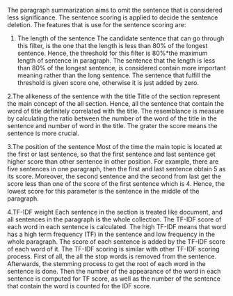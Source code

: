 The paragraph summarization aims to omit the sentence that is considered less significance.
The sentence scoring is applied to decide the sentence deletion. The features that is use for the sentence scoring are:
1. The length of the sentence The candidate sentence that can go through this filter, is the one that the length is less than 80% of the longest sentence. Hence, the threshold for this filter is 80%*the maximum length of sentence in paragraph. The sentence that the length is less than 80% of the longest sentence, is considered contain more important meaning rather than the long sentence. The sentence that fulfill the threshold is given score one, otherwise it is just added by zero.

2.The alikeness of the sentence with the title Title of the section represent the main concept of the all section. Hence, all the sentence that contain the word of title definitely correlated with the title. The resemblance is measure by calculating the ratio between the number of the word of the title in the sentence and number of word in the title. The grater the score means the sentence is more crucial.

3.The position of the sentence Most of the time the main topic is located at the first or last sentence, so that the first sentence and last sentence get higher score than other sentence in other position. For example, there are five sentences in one paragraph, then the first and last sentence obtain 5 as its score. Moreover, the second sentence and the second from last get the score less than one of the score of the first sentence which is 4. Hence, the lowest score for this parameter is the sentence in the middle of the paragraph.

4.TF-IDF weight Each sentence in the section is treated like document, and all sentences in the paragraph is the whole collection. The TF-IDF score of each word in each sentence is calculated. The high TF-IDF means that word has a high term frequency (TF) in the sentence and low frequency in the whole paragraph. The score of each sentence is added by the TF-IDF score of each word of it. The TF-IDF scoring is similar with other TF-IDF scoring process. First of all, the all the stop words is removed from the sentence. Afterwards, the stemming process to get the root of each word in the sentence is done. Then the number of the appearance of the word in each sentence is computed for TF score, as well as the number of the sentence that contain the word is counted for the IDF score.
